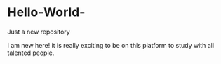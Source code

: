# Hello-World-
Just a  new repository
 
 I am new here! 
 it is really exciting to be on this platform to study with all talented people.
 
